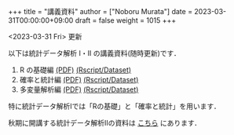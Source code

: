 +++
title = "講義資料"
author = ["Noboru Murata"]
date = 2023-03-31T00:00:00+09:00
draft = false
weight = 1015
+++

<span class="timestamp-wrapper"><span class="timestamp">&lt;2023-03-31 Fri&gt; </span></span> 更新

以下は統計データ解析 I・II の講義資料(随時更新)です．

1.  R の基礎編 [(PDF)](https://noboru-murata.github.io/statistical-data-analysis1/pdfs/note1.pdf) [(Rscript/Dataset)](https://noboru-murata.github.io/statistical-data-analysis1/zips/script1.zip)
2.  確率と統計編 [(PDF)](https://noboru-murata.github.io/statistical-data-analysis1/pdfs/note2.pdf) [(Rscript/Dataset)](https://noboru-murata.github.io/statistical-data-analysis1/zips/script2.zip)
3.  多変量解析編 [(PDF)](https://noboru-murata.github.io/statistical-data-analysis1/pdfs/note3.pdf) [(Rscript/Dataset)](https://noboru-murata.github.io/statistical-data-analysis1/zips/script3.zip)

特に統計データ解析Iでは「Rの基礎」と「確率と統計」を用います．

秋期に開講する統計データ解析IIの資料は
[こちら](https://noboru-murata.github.io/statistical-data-analysis2/)
にあります．

